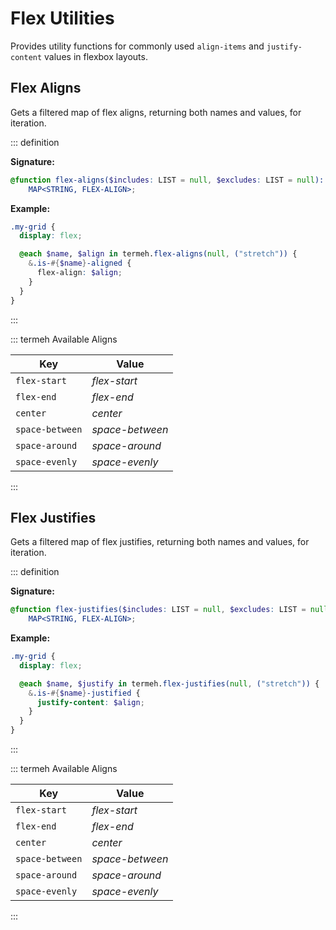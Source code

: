 # Flex Utilities

Provides utility functions for commonly used `align-items` and `justify-content` values in flexbox layouts.

## Flex Aligns

Gets a filtered map of flex aligns, returning both names and values, for iteration.

::: definition

**Signature:**

```scss
@function flex-aligns($includes: LIST = null, $excludes: LIST = null):
    MAP<STRING, FLEX-ALIGN>;
```

**Example:**

```scss
.my-grid {
  display: flex;

  @each $name, $align in termeh.flex-aligns(null, ("stretch")) {
    &.is-#{$name}-aligned {
      flex-align: $align;
    }
  }
}
```

:::

::: termeh Available Aligns

| Key             | Value           |
| --------------- | --------------- |
| `flex-start`    | _flex-start_    |
| `flex-end`      | _flex-end_      |
| `center`        | _center_        |
| `space-between` | _space-between_ |
| `space-around`  | _space-around_  |
| `space-evenly`  | _space-evenly_  |

:::

## Flex Justifies

Gets a filtered map of flex justifies, returning both names and values, for iteration.

::: definition

**Signature:**

```scss
@function flex-justifies($includes: LIST = null, $excludes: LIST = null):
    MAP<STRING, FLEX-ALIGN>;
```

**Example:**

```scss
.my-grid {
  display: flex;

  @each $name, $justify in termeh.flex-justifies(null, ("stretch")) {
    &.is-#{$name}-justified {
      justify-content: $align;
    }
  }
}
```

:::

::: termeh Available Aligns

| Key             | Value           |
| --------------- | --------------- |
| `flex-start`    | _flex-start_    |
| `flex-end`      | _flex-end_      |
| `center`        | _center_        |
| `space-between` | _space-between_ |
| `space-around`  | _space-around_  |
| `space-evenly`  | _space-evenly_  |

:::
